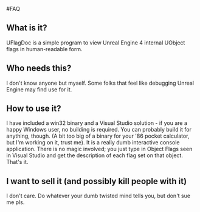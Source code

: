 #FAQ
## What is it?
UFlagDoc is a simple program to view Unreal Engine 4 internal UObject flags in human-readable form.
## Who needs this?
I don't know anyone but myself. Some folks that feel like debugging Unreal Engine may find use for it.
## How to use it?
I have included a win32 binary and a Visual Studio solution - if you are a happy Windows user, no building is required. You can probably build it for anything, though. (A bit too big of a binary for your '86 pocket calculator, but I'm working on it, trust me).
It is a really dumb interactive console application. There is no magic involved; you just type in Object Flags seen in Visual Studio and get the description of each flag set on that object. That's it.
## I want to sell it (and possibly kill people with it)
I don't care. Do whatever your dumb twisted mind tells you, but don't sue me pls.